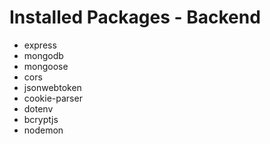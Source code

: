 # Installed Packages - Backend
- express
- mongodb
- mongoose
- cors
- jsonwebtoken
- cookie-parser
- dotenv
- bcryptjs
- nodemon